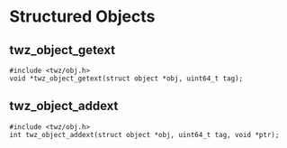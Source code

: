Structured Objects
==================

## twz_object_getext

``` {.c}
#include <twz/obj.h>
void *twz_object_getext(struct object *obj, uint64_t tag);
```

## twz_object_addext

``` {.c}
#include <twz/obj.h>
int twz_object_addext(struct object *obj, uint64_t tag, void *ptr);
```
